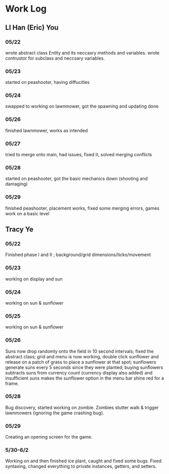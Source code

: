 # Work Log

## LI Han (Eric) You

### 05/22
wrote abstract class Entity and its neccasry methods and variables. wrote contrustor for subclass and neccsary variables.

### 05/23

started on peashooter, having diffucitles

### 05/24
swapped to working on lawnmower, got the spawning and updating done

### 05/26
finished lawnmower, works as intended

### 05/27
tried to merge onto main, had issues, fixed it, solved merging conflicts 

### 05/28
started on peashooter, got the basic mechanics down (shooting and damaging)

### 05/29
finished peashooter, placement works, fixed some merging errors, games work on a basic level



## Tracy Ye

### 05/22

Finished phase I and II ; background/grid dimensions/ticks/movement

### 05/23

working on display and sun

### 05/24

working on sun & sunflower

### 05/25

working on sun & sunflower

### 05/26

Suns now drop randomly onto the field in 10 second intervals; fixed the abstract class; grid and menu is now working, double click sunflower and release on a patch of grass to place a sunflower at that spot; sunflowers generate suns every 5 seconds since they were planted; buying sunflowers subtracts suns from currency count (currency display also added) and insufficient suns makes the sunflower option in the menu bar shine red for a frame.

### 05/28

Bug discovery, started working on zombie. Zombies stutter walk & trigger lawnmowers (ignoring the game crashing bug).

### 05/29

Creating an opening screen for the game.

### 5/30-6/2

Working on and then finished ice plant, caught and fixed some bugs. Fixed syntaxing, changed everything to private instances, getters, and setters.